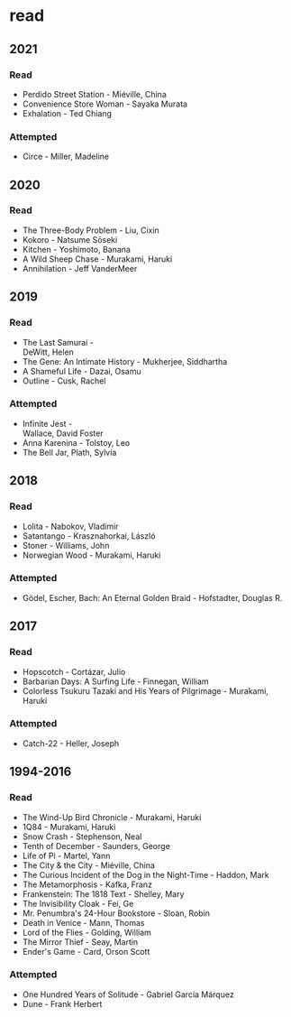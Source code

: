 # read

## 2021

### Read
- Perdido Street Station - Miéville, China 
- Convenience Store Woman - Sayaka Murata
- Exhalation - Ted Chiang

### Attempted

- Circe - Miller, Madeline

## 2020

### Read
- The Three-Body Problem - Liu, Cixin 
- Kokoro - Natsume Sōseki
- Kitchen - Yoshimoto, Banana
- A Wild Sheep Chase - 
Murakami, Haruki
- Annihilation - Jeff VanderMeer

## 2019

### Read 
- The Last Samurai - 	
DeWitt, Helen
- The Gene: An Intimate History - Mukherjee, Siddhartha
- A Shameful Life -
Dazai, Osamu
- Outline - Cusk, Rachel

### Attempted

- Infinite Jest - 	
Wallace, David Foster
- Anna Karenina - Tolstoy, Leo
- The Bell Jar, Plath, Sylvia

## 2018

### Read

- Lolita - Nabokov, Vladimir
- Satantango - Krasznahorkai, László
- Stoner - Williams, John
- Norwegian Wood -
Murakami, Haruki

### Attempted

- Gödel, Escher, Bach: An Eternal Golden Braid - Hofstadter, Douglas R.

## 2017

### Read
- Hopscotch - Cortázar, Julio
- Barbarian Days: A Surfing Life - Finnegan, William
- Colorless Tsukuru Tazaki and His Years of Pilgrimage - Murakami, Haruki

### Attempted

- Catch-22 - Heller, Joseph

## 1994-2016

### Read

- The Wind-Up Bird Chronicle -
Murakami, Haruki
- 1Q84 - Murakami, Haruki
- Snow Crash - Stephenson, Neal
- Tenth of December - Saunders, George
- Life of Pi - Martel, Yann
- The City & the City - Miéville, China 
- The Curious Incident of the Dog in the Night-Time - 
Haddon, Mark
- The Metamorphosis - Kafka, Franz
- Frankenstein: The 1818 Text -
Shelley, Mary
- The Invisibility Cloak - Fei, Ge
- Mr. Penumbra's 24-Hour Bookstore - Sloan, Robin 
- Death in Venice - Mann, Thomas
- Lord of the Flies - Golding, William
- The Mirror Thief - Seay, Martin
- Ender's Game - Card, Orson Scott

### Attempted

- One Hundred Years of Solitude - Gabriel García Márquez
- Dune - Frank Herbert